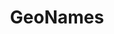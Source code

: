 ---
blog: http://geonames.wordpress.com/
codehost: https://github.com/geonames
images:
- geonames-ar21.svg
- geonames-icon.svg
logohandle: geonames
sort: geonames
title: GeoNames
website: http://www.geonames.org/
wikipedia: https://en.wikipedia.org/wiki/GeoNames
---